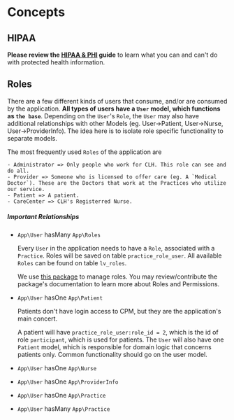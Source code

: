 # Concepts

## HIPAA
**Please review the [HIPAA & PHI](hipaa.md) guide** to learn what you can and can't do with protected health information.

## Roles
There are a few different kinds of users that consume, and/or are consumed by the application. **All types of users have a `User` model, which functions as `the base`**. Depending on the `User`'s `Role`, the `User` may also have additional relationships with other Models (eg. User->Patient, User->Nurse, User->ProviderInfo). The idea here is to isolate role specific functionality to separate models. 

The most frequently used `Roles` of the application are 
    
    - Administrator => Only people who work for CLH. This role can see and do all.
    - Provider => Someone who is licensed to offer care (eg. A `Medical Doctor`). These are the Doctors that work at the Practices who utilize our service.
    - Patient => A patient. 
    - CareCenter => CLH's Registerred Nurse.
     

##### Important Relationships
- `App\User` hasMany `App\Roles`

    Every `User` in the application needs to have a `Role`, associated with a `Practice`. 
    Roles will be saved on table `practice_role_user`. All available `Roles` can be found on table `lv_roles`.

    We use [this package](https://github.com/michalisantoniou6/laravel-cerberus) to manage roles. You may review/contribute the package's documentation to learn more about Roles and Permissions.  

- `App\User` hasOne `App\Patient`
    
    Patients don't have login access to CPM, but they are the application's main concert.  
    
    A patient will have `practice_role_user:role_id = 2`, which is the id of role `participant`, which is used for patients. The `User` will also have one `Patient` model, which is responsible for domain logic that concerns patients only. Common functionality should go on the user model.

- `App\User` hasOne `App\Nurse`

- `App\User` hasOne `App\ProviderInfo`

- `App\User` hasOne `App\Practice`

- `App\User` hasMany `App\Practice`
